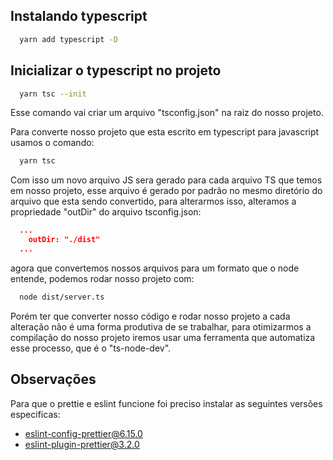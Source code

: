 ## Instalando typescript

```bash
  yarn add typescript -D
```

## Inicializar o typescript no projeto

```bash
  yarn tsc --init
```

Esse comando vai criar um arquivo "tsconfig.json" na raiz do nosso projeto.

Para converte nosso projeto que esta escrito em typescript para javascript usamos o comando:

```bash
  yarn tsc
```

Com isso um novo arquivo JS sera gerado para cada arquivo TS que temos em nosso projeto, esse arquivo é gerado por padrão no mesmo diretório do arquivo que esta sendo convertido, para alterarmos isso, alteramos a propriedade "outDir" do arquivo tsconfig.json:

```json
  ...
    outDir: "./dist"
  ...
```

agora que convertemos nossos arquivos para um formato que o node entende, podemos rodar nosso projeto com:

```bash
  node dist/server.ts
```

Porém ter que converter nosso código e rodar nosso projeto a cada alteração não é uma forma produtiva de se trabalhar, para otimizarmos a compilação do nosso projeto iremos usar uma ferramenta que automatiza esse processo, que é o "ts-node-dev".

## Observações

Para que o prettie e eslint funcione foi preciso instalar as seguintes versões especificas:

- eslint-config-prettier@6.15.0
- eslint-plugin-prettier@3.2.0
